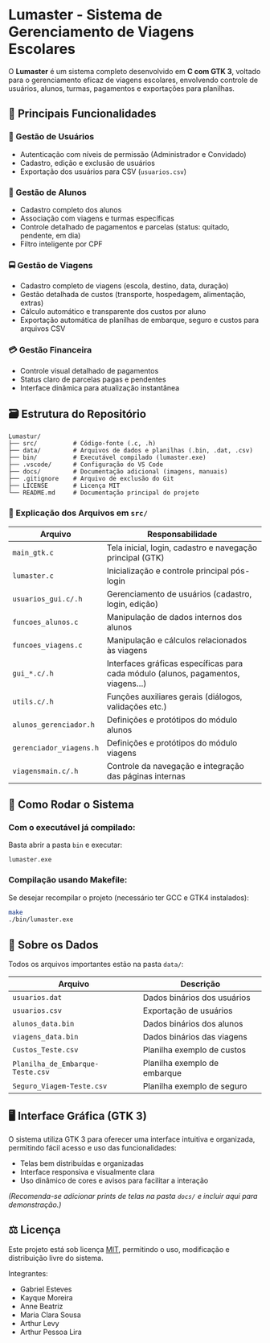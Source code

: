 # Lumaster - Sistema de Gerenciamento de Viagens Escolares

O **Lumaster** é um sistema completo desenvolvido em **C com GTK 3**, voltado para o gerenciamento eficaz de viagens escolares, envolvendo controle de usuários, alunos, turmas, pagamentos e exportações para planilhas.

## 🧠 Principais Funcionalidades

### 🔑 Gestão de Usuários

* Autenticação com níveis de permissão (Administrador e Convidado)
* Cadastro, edição e exclusão de usuários
* Exportação dos usuários para CSV (`usuarios.csv`)

### 🎒 Gestão de Alunos

* Cadastro completo dos alunos
* Associação com viagens e turmas específicas
* Controle detalhado de pagamentos e parcelas (status: quitado, pendente, em dia)
* Filtro inteligente por CPF

### 🚍 Gestão de Viagens

* Cadastro completo de viagens (escola, destino, data, duração)
* Gestão detalhada de custos (transporte, hospedagem, alimentação, extras)
* Cálculo automático e transparente dos custos por aluno
* Exportação automática de planilhas de embarque, seguro e custos para arquivos CSV

### 💳 Gestão Financeira

* Controle visual detalhado de pagamentos
* Status claro de parcelas pagas e pendentes
* Interface dinâmica para atualização instantânea

## 🗃️ Estrutura do Repositório

```plaintext
Lumastur/
├── src/          # Código-fonte (.c, .h)
├── data/         # Arquivos de dados e planilhas (.bin, .dat, .csv)
├── bin/          # Executável compilado (lumaster.exe)
├── .vscode/      # Configuração do VS Code
├── docs/         # Documentação adicional (imagens, manuais)
├── .gitignore    # Arquivo de exclusão do Git
├── LICENSE       # Licença MIT
└── README.md     # Documentação principal do projeto
```

### 📂 Explicação dos Arquivos em `src/`

| Arquivo                   | Responsabilidade                                                                 |
|---------------------------|----------------------------------------------------------------------------------|
| `main_gtk.c`              | Tela inicial, login, cadastro e navegação principal (GTK)                        |
| `lumaster.c`              | Inicialização e controle principal pós-login                                     |
| `usuarios_gui.c/.h`       | Gerenciamento de usuários (cadastro, login, edição)                              |
| `funcoes_alunos.c`        | Manipulação de dados internos dos alunos                                         |
| `funcoes_viagens.c`       | Manipulação e cálculos relacionados às viagens                                   |
| `gui_*.c/.h`              | Interfaces gráficas específicas para cada módulo (alunos, pagamentos, viagens…)  |
| `utils.c/.h`              | Funções auxiliares gerais (diálogos, validações etc.)                            |
| `alunos_gerenciador.h`    | Definições e protótipos do módulo alunos                                         |
| `gerenciador_viagens.h`   | Definições e protótipos do módulo viagens                                        |
| `viagensmain.c/.h`        | Controle da navegação e integração das páginas internas                          |



## 🚀 Como Rodar o Sistema

### Com o executável já compilado:

Basta abrir a pasta `bin` e executar:

```plaintext
lumaster.exe
```

### Compilação usando Makefile:

Se desejar recompilar o projeto (necessário ter GCC e GTK4 instalados):

```bash
make
./bin/lumaster.exe
```

## 📂 Sobre os Dados

Todos os arquivos importantes estão na pasta `data/`:

| Arquivo                          | Descrição                    |
| -------------------------------- | ---------------------------- |
| `usuarios.dat`                   | Dados binários dos usuários  |
| `usuarios.csv`                   | Exportação de usuários       |
| `alunos_data.bin`                | Dados binários dos alunos    |
| `viagens_data.bin`               | Dados binários das viagens   |
| `Custos_Teste.csv`               | Planilha exemplo de custos   |
| `Planilha_de_Embarque-Teste.csv` | Planilha exemplo de embarque |
| `Seguro_Viagem-Teste.csv`        | Planilha exemplo de seguro   |

## 🖥️ Interface Gráfica (GTK 3)

O sistema utiliza GTK 3 para oferecer uma interface intuitiva e organizada, permitindo fácil acesso e uso das funcionalidades:

* Telas bem distribuídas e organizadas
* Interface responsiva e visualmente clara
* Uso dinâmico de cores e avisos para facilitar a interação

*(Recomenda-se adicionar prints de telas na pasta `docs/` e incluir aqui para demonstração.)*

## ⚖️ Licença

Este projeto está sob licença [MIT](LICENSE), permitindo o uso, modificação e distribuição livre do sistema.


Integrantes:
- Gabriel Esteves
- Kayque Moreira
- Anne Beatriz
- Maria Clara Sousa
- Arthur Levy
- Arthur Pessoa Lira
